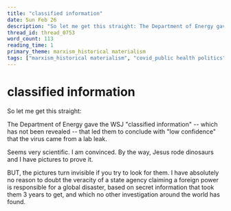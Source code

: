 ```yaml
---
title: "classified information"
date: Sun Feb 26
description: "So let me get this straight: The Department of Energy gave the WSJ 'classified information' -- which has not been revealed -- that led them to conclude with..."
thread_id: thread_0753
word_count: 113
reading_time: 1
primary_theme: marxism_historical materialism
tags: ["marxism_historical materialism", "covid_public health politics"]
---
```


# classified information

So let me get this straight:

The Department of Energy gave the WSJ "classified information" -- which has not been revealed -- that led them to conclude with "low confidence" that the virus came from a lab leak.

Seems very scientific. I am convinced. By the way, Jesus rode dinosaurs and I have pictures to prove it.

BUT, the pictures turn invisible if you try to look for them. I have absolutely no reason to doubt the veracity of a state agency claiming a foreign power is responsible for a global disaster, based on secret information that took them 3 years to get, and which no other investigation around the world has found.